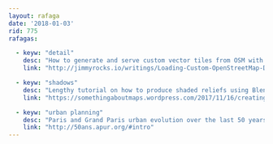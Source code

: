 ```yaml
---
layout: rafaga
date: '2018-01-03'
rid: 775
rafagas:

  - keyw: "detail"
    desc: "How to generate and serve custom vector tiles from OSM with OpenMapTiles"
    link: "http://jimmyrocks.io/writings/Loading-Custom-OpenStreetMap-Data-into-OpenMapTiles/"

  - keyw: "shadows"
    desc: "Lengthy tutorial on how to produce shaded reliefs using Blender, offering better quality than typical GIS software"
    link: "https://somethingaboutmaps.wordpress.com/2017/11/16/creating-shaded-relief-in-blender/"

  - keyw: "urban planning"
    desc: "Paris and Grand Paris urban evolution over the last 50 years with 50 emblematic studies"
    link: "http://50ans.apur.org/#intro"
---
```

